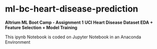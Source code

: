 # ml-bc-heart-disease-prediction

**Altrium ML Boot Camp - Assignment 1**
**UCI Heart Disease Dataset EDA + Feature Selection + Model Training** 

 This ipynb Notebook is coded on Jupyter Notebook in an Anaconda Environment
